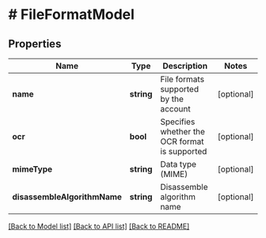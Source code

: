 # # FileFormatModel

## Properties

Name | Type | Description | Notes
------------ | ------------- | ------------- | -------------
**name** | **string** | File formats supported by the account | [optional]
**ocr** | **bool** | Specifies whether the OCR format is supported | [optional]
**mimeType** | **string** | Data type (MIME) | [optional]
**disassembleAlgorithmName** | **string** | Disassemble algorithm name | [optional]

[[Back to Model list]](../../README.md#models) [[Back to API list]](../../README.md#endpoints) [[Back to README]](../../README.md)
